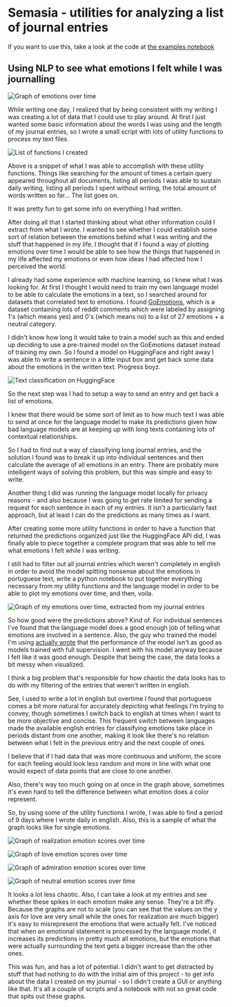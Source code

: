 # Semasia - utilities for analyzing a list of journal entries

If you want to use this, take a look at the code at [the examples notebook](https://github.com/sarmentow/semasia/blob/master/src/examples.ipynb)

## Using NLP to see what emotions I felt while I was journalling 

![Graph of emotions over time](./assets/cover.png)

While writing one day, I realized that by being consistent with my writing I was creating a lot of data that I could use to play around. At first I just wanted some basic information about the words I was using and the length of my journal entries, so I wrote a small script with lots of utility functions to process my text files.

![List of functions I created](./assets/snippet.png)

Above is a snippet of what I was able to accomplish with these utility functions. Things like searching for the amount of times a certain query appeared throughout all documents, listing all periods I was able to sustain daily writing, listing all periods I spent without writing, the total amount of words written so far... The list goes on. 

It was pretty fun to get some info on everything I had written.

After doing all that I started thinking about what other information could I extract from what I wrote. I wanted to see whether I could establish some sort of relation between the emotions behind what I was writing and the stuff that happened in my life. I thought that if I found a way of plotting emotions over time I would be able to see how the things that happened in my life affected my emotions or even how ideas I had affected how I perceived the world.

I already had some experience with machine learning, so I knew what I was looking for. At first I thought I would need to train my own language model to be able to calculate the emotions in a text, so I searched around for datasets that correlated text to emotions. I found [GoEmotions](https://arxiv.org/abs/2005.00547), which is a dataset containing lots of reddit comments which were labeled by assigning 1's (which means yes) and 0's (which means no) to a list of 27 emotions + a neutral category.

I didn't know how long it would take to train a model such as this and ended up deciding to use a pre-trained model on the GoEmotions dataset instead of training my own. So I found a model on HuggingFace and right away I was able to write a sentence in a little input box and get back some data about the emotions in the written text. Progress boyz.

![Text classification on HuggingFace](./assets/text_classification.png)

So the next step was I had to setup a way to send an entry and get back a list of emotions. 

I knew that there would be some sort of limit as to how much text I was able to send at once for the language model to make its predictions given how bad language models are at keeping up with long texts containing lots of contextual relationships. 

So I had to find out a way of classifying long journal entries, and the solution I found was to break it up into individual sentences and then calculate the average of all emotions in an entry. There are probably more intelligent ways of solving this problem, but this was simple and easy to write.

Another thing I did was running the language model locally for privacy reasons - and also because I was going to get rate limited for sending a request for each sentence in each of my entries. It isn't a particularly fast approach, but at least I can do the predictions as many times as I want.

After creating some more utility functions in order to have a function that returned the predictions organized just like the HuggingFace API did, I was finally able to piece together a complete program that was able to tell me what emotions I felt while I was writing. 

I still had to filter out all journal entries which weren't completely in english in order to avoid the model spitting nonsense about the emotions in portuguese text, write a python notebook to put together everything necessary from my utility functions and the language model in order to be able to plot my emotions over time, and then, voila.

![Graph of my emotions over time, extracted from my journal entries](./assets/cover.png)

So how good were the predictions above? Kind of. For individual sentences I've found that the language model does a good enough job of telling what emotions are involved in a sentence. Also, the guy who trained the model I'm using [actually wrote](https://huggingface.co/joeddav/distilbert-base-uncased-go-emotions-student) that the performance of the model isn't as good as models trained with full supervision. I went with his model anyway because I felt like it was good enough. Despite that being the case, the data looks a bit messy when visualized.

I think a big problem that's responsible for how chaotic the data looks has to do with my filtering of the entries that weren't written in english. 

See, I used to write a lot in english but overtime I found that portuguese comes a bit more natural for accurately depicting what feelings I'm trying to convey, though sometimes I switch back to english at times when I want to be more objective and concise. This frequent switch between languages made the available english entries for classifying emotions take place in periods distant from one another, making it look like there's no relation between what I felt in the previous entry and the next couple of ones.

I believe that if I had data that was more continuous and uniform, the score for each feeling would look less random and more in line with what one would expect of data points that are close to one another.

Also, there's way too much going on at once in the graph above, sometimes it's even hard to tell the difference between what emotion does a color represent. 

So, by using some of the utility functions I wrote, I was able to find a period of 9 days where I wrote daily in english. Also, this is a sample of what the graph looks like for single emotions.

![Graph of realization emotion scores over time](./assets/realization.png)

![Graph of love emotion scores over time](./assets/love.png)

![Graph of admiration emotion scores over time](./assets/admiration.png)

![Graph of neutral emotion scores over time](./assets/neutral.png)

It looks a lot less chaotic. Also, I can take a look at my entries and see whether these spikes in each emotion make any sense. They're a bit iffy. Because the graphs are not to scale (you can see that the values on the y axis for love are very small while the ones for realization are much bigger) it's easy to misrepresent the emotions that were actually felt. I've noticed that when an emotional statement is processed by the language model, it increases its predictions in pretty much all emotions, but the emotions that were actually surrounding the text gets a bigger increase than the other ones.

This was fun, and has a lot of potential. I didn't want to get distracted by stuff that had nothing to do with the initial aim of this project - to get info about the data I created on my journal - so I didn't create a GUI or anything like that. It's all a couple of scripts and a notebook with not so great code that spits out these graphs.
